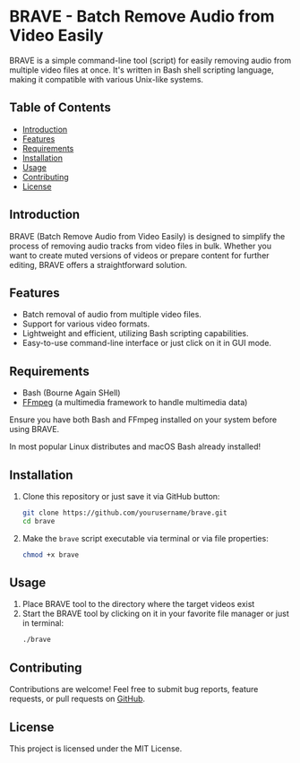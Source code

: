 
# BRAVE - Batch Remove Audio from Video Easily

BRAVE is a simple command-line tool (script) for easily removing audio from multiple video files at once. It's written in Bash shell scripting language, making it compatible with various Unix-like systems.

## Table of Contents

- [Introduction](#introduction)
- [Features](#features)
- [Requirements](#requirements)
- [Installation](#Installation)
- [Usage](#Usage)
- [Contributing](#contributing)
- [License](#license)

## Introduction

BRAVE (Batch Remove Audio from Video Easily) is designed to simplify the process of removing audio tracks from video files in bulk. Whether you want to create muted versions of videos or prepare content for further editing, BRAVE offers a straightforward solution.

## Features

- Batch removal of audio from multiple video files.
- Support for various video formats.
- Lightweight and efficient, utilizing Bash scripting capabilities.
- Easy-to-use command-line interface or just click on it in GUI mode.

## Requirements

- Bash (Bourne Again SHell)
- [FFmpeg](https://www.ffmpeg.org/) (a multimedia framework to handle multimedia data)

Ensure you have both Bash and FFmpeg installed on your system before using BRAVE. 

In most popular Linux distributes and macOS Bash already installed!

## Installation

1. Clone this repository or just save it via GitHub button:
   ```bash
   git clone https://github.com/yourusername/brave.git
   cd brave

2. Make the `brave` script executable via terminal or via file properties:
   ```bash
   chmod +x brave

## Usage

1. Place BRAVE tool to the directory where the target videos exist
2. Start the BRAVE tool by clicking on it in your favorite file manager or just in terminal:
   ```bash
   ./brave

## Contributing
Contributions are welcome! Feel free to submit bug reports, feature requests, or pull requests on [GitHub](https://github.com/feel2code/brave).

## License
This project is licensed under the MIT License.